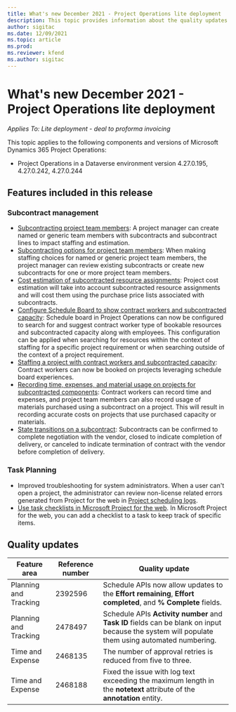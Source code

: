 ```yaml
---
title: What's new December 2021 - Project Operations lite deployment
description: This topic provides information about the quality updates that are available in the December 2021 release of Project Operations lite deployment.
author: sigitac
ms.date: 12/09/2021
ms.topic: article
ms.prod:
ms.reviewer: kfend 
ms.author: sigitac
---
```


# What's new December 2021 - Project Operations lite deployment

_Applies To: Lite deployment - deal to proforma invoicing_

This topic applies to the following components and versions of Microsoft Dynamics 365 Project Operations:

- Project Operations in a Dataverse environment version 4.27.0.195, 4.27.0.242, 4.27.0.244


## Features included in this release

### Subcontract management 

- [Subcontracting project team  members](../subcontracting/subcontracting-project-team-members.md): A project manager can create named or generic team members with subcontracts and subcontract lines to impact staffing and estimation.
- [Subcontracting options for project team members](../subcontracting/subcon-options.md): When making staffing choices for named or generic project team members, the project manager can review existing subcontracts or create new subcontracts for one or more project team members. 
- [Cost estimation of subcontracted resource assignments](../subcontracting/costing-subcon-ra.md): Project cost estimation will take into account subcontracted resource assignments and will cost them using the purchase price lists associated with subcontracts. 
- [Configure Schedule Board to show contract workers and subcontracted capacity](../subcontracting/configure-sb-subcon.md): Schedule board in Project Operations can now be configured to search for and suggest contract worker type of bookable resources and subcontracted capacity along with employees. This configuration can be applied when searching for resources within the context of staffing for a specific project requirement or when searching outside of the context of a project requirement.
- [Staffing a project with contract workers and subcontracted capacity](../subcontracting/staffing-cw.md): Contract workers can now be booked on projects leveraging schedule board experiences.
- [Recording time, expenses, and material usage on projects for subcontracted components](../subcontracting/recording-subcon-actuals.md): Contract workers can record time and expenses, and project team members can also record usage of materials purchased using a subcontract on a project. This will result in recording accurate costs on projects that use purchased capacity or materials.
- [State transitions on a subcontract](../subcontracting/subcon-states.md): Subcontracts can be confirmed to complete negotiation with the vendor, closed to indicate completion of delivery, or canceled to indicate termination of contract with the vendor before completion of delivery.

### Task Planning
- Improved troubleshooting for system administrators. When a user can't open a project, the administrator can review non-license related errors generated from Project for the web in [Project scheduling logs](../../project-management/schedule-api-logs.md).
- [Use task checklists in Microsoft Project for the web](https://support.microsoft.com/en-us/office/use-task-checklists-in-microsoft-project-for-the-web-c69bcf73-5c75-4ad3-9893-6d6f92360e9c). In Microsoft Project for the web, you can add a checklist to a task to keep track of specific items.

## Quality updates

| **Feature area** | **Reference number** | **Quality update** |
| --- | --- | --- |
| Planning and Tracking | 2392596 | Schedule APIs now allow updates to the **Effort remaining**, **Effort completed**, and **% Complete** fields. |
| Planning and Tracking | 2478497 | Schedule APIs **Activity number** and **Task ID** fields can be blank on input because the system will populate them using automated numbering.|
| Time and Expense | 2468135 | The number of approval retries is reduced from five to three. |
| Time and Expense | 2468188 | Fixed the issue with log text exceeding the maximum length in the **notetext** attribute of the **annotation** entity. |
